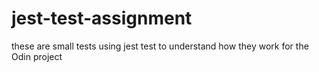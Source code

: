 # jest-test-assignment
these are small tests using jest test to understand how they work for the Odin project
